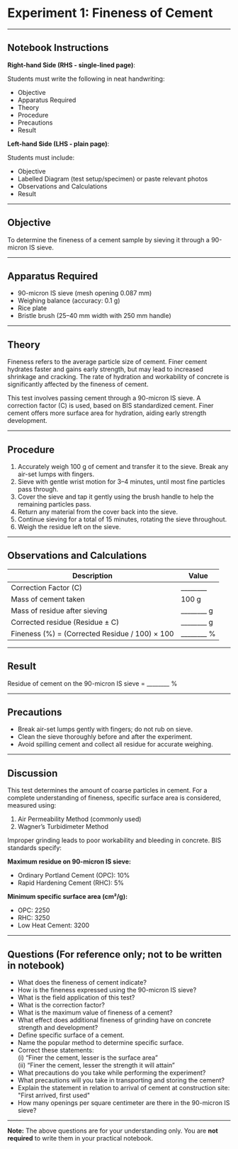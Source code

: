 # Experiment 1: Fineness of Cement

---

## Notebook Instructions

**Right-hand Side (RHS - single-lined page)**:  

Students must write the following in neat handwriting:
- Objective  
- Apparatus Required  
- Theory  
- Procedure  
- Precautions  
- Result

**Left-hand Side (LHS - plain page)**:  

Students must include:
- Objective  
- Labelled Diagram (test setup/specimen) or paste relevant photos  
- Observations and Calculations  
- Result
  
---

## Objective

To determine the fineness of a cement sample by sieving it through a 90-micron IS sieve.

---

## Apparatus Required

- 90-micron IS sieve (mesh opening 0.087 mm)  
- Weighing balance (accuracy: 0.1 g)  
- Rice plate  
- Bristle brush (25–40 mm width with 250 mm handle)  

---

## Theory

Fineness refers to the average particle size of cement. Finer cement hydrates faster and gains early strength, but may lead to increased shrinkage and cracking. The rate of hydration and workability of concrete is significantly affected by the fineness of cement.

This test involves passing cement through a 90-micron IS sieve. A correction factor (C) is used, based on BIS standardized cement. Finer cement offers more surface area for hydration, aiding early strength development.

---

## Procedure

1. Accurately weigh 100 g of cement and transfer it to the sieve. Break any air-set lumps with fingers.
2. Sieve with gentle wrist motion for 3–4 minutes, until most fine particles pass through.
3. Cover the sieve and tap it gently using the brush handle to help the remaining particles pass.
4. Return any material from the cover back into the sieve.
5. Continue sieving for a total of 15 minutes, rotating the sieve throughout.
6. Weigh the residue left on the sieve.

---

## Observations and Calculations

| Description                              | Value      |
|------------------------------------------|------------|
| Correction Factor (C)                    | ________   |
| Mass of cement taken                     | 100 g      |
| Mass of residue after sieving            | ________ g |
| Corrected residue (Residue ± C)          | ________ g |
| Fineness (%) = (Corrected Residue / 100) × 100 | ________ % |

---

## Result

Residue of cement on the 90-micron IS sieve = ________ %

---

## Precautions

- Break air-set lumps gently with fingers; do not rub on sieve.
- Clean the sieve thoroughly before and after the experiment.
- Avoid spilling cement and collect all residue for accurate weighing.

---

## Discussion 

This test determines the amount of coarse particles in cement. For a complete understanding of fineness, specific surface area is considered, measured using:
1. Air Permeability Method (commonly used)  
2. Wagner’s Turbidimeter Method  

Improper grinding leads to poor workability and bleeding in concrete. BIS standards specify:

**Maximum residue on 90-micron IS sieve:**
- Ordinary Portland Cement (OPC): 10%  
- Rapid Hardening Cement (RHC): 5%

**Minimum specific surface area (cm²/g):**
- OPC: 2250  
- RHC: 3250  
- Low Heat Cement: 3200  

---

## Questions (For reference only; not to be written in notebook)

- What does the fineness of cement indicate?  
- How is the fineness expressed using the 90-micron IS sieve?  
- What is the field application of this test?  
- What is the correction factor?  
- What is the maximum value of fineness of a cement?  
- What effect does additional fineness of grinding have on concrete strength and development?  
- Define specific surface of a cement.  
- Name the popular method to determine specific surface.  
- Correct these statements:  
  (i) “Finer the cement, lesser is the surface area”  
  (ii) “Finer the cement, lesser the strength it will attain”  
- What precautions do you take while performing the experiment?  
- What precautions will you take in transporting and storing the cement?  
- Explain the statement in relation to arrival of cement at construction site: "First arrived, first used"  
- How many openings per square centimeter are there in the 90-micron IS sieve?

---

**Note:** The above questions are for your understanding only. You are **not required** to write them in your practical notebook.


